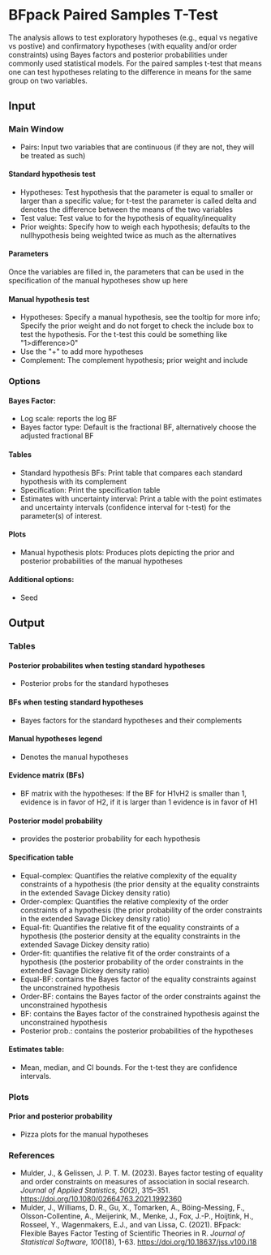 BFpack Paired Samples T-Test
==========================

The analysis allows to test exploratory hypotheses (e.g., equal vs negative vs postive) and confirmatory hypotheses (with equality and/or order constraints) using Bayes factors and posterior probabilities under commonly used statistical models. For the paired samples t-test that means one can test hypotheses relating to the difference in means for the same group on two variables.

## Input
### Main Window
- Pairs: Input two variables that are continuous (if they are not, they will be treated as such)

#### Standard hypothesis test
- Hypotheses: Test hypothesis that the parameter is equal to smaller or larger than a specific value; for t-test the parameter is called delta and denotes the difference between the means of the two variables
- Test value: Test value to for the hypothesis of equality/inequality
- Prior weights: Specify how to weigh each hypothesis; defaults to the nullhypothesis being weighted twice as much as the alternatives 

#### Parameters
Once the variables are filled in, the parameters that can be used in the specification of the manual hypotheses show up here

#### Manual hypothesis test
- Hypotheses: Specify a manual hypothesis, see the tooltip for more info; Specify the prior weight and do not forget to check the include box to test the hypothesis. For the t-test this could be something like "1>difference>0"
- Use the "+" to add more hypotheses
- Complement: The complement hypothesis; prior weight and include

### Options
#### Bayes Factor: 
- Log scale: reports the log BF
- Bayes factor type: Default is the fractional BF, alternatively choose the adjusted fractional BF

#### Tables
- Standard hypothesis BFs: Print table that compares each standard hypothesis with its complement
- Specification: Print the specification table
- Estimates with uncertainty interval: Print a table with the point estimates and uncertainty intervals (confidence interval for t-test) for the parameter(s) of interest. 

#### Plots
- Manual hypothesis plots: Produces plots depicting the prior and posterior probabilities of the manual hypotheses

#### Additional options: 
- Seed

## Output

### Tables
#### Posterior probabilites when testing standard hypotheses
- Posterior probs for the standard hypotheses

#### BFs when testing standard hypotheses
- Bayes factors for the standard hypotheses and their complements

#### Manual hypotheses legend
- Denotes the manual hypotheses

#### Evidence matrix (BFs)
- BF matrix with the hypotheses: If the BF for H1vH2 is smaller than 1, evidence is in favor of H2, if it is larger than 1 evidence is in favor of H1

#### Posterior model probability
- provides the posterior probability for each hypothesis

#### Specification table
- Equal-complex: Quantifies the relative complexity of the equality constraints of a hypothesis (the prior density at the equality constraints in the extended Savage Dickey density ratio)
- Order-complex: Quantifies the relative complexity of the order constraints of a hypothesis (the prior probability of the order constraints in the extended Savage Dickey density ratio)
- Equal-fit: Quantifies the relative fit of the equality constraints of a hypothesis (the posterior density at the equality constraints in the extended Savage Dickey density ratio)
- Order-fit: quantifies the relative fit of the order constraints of a hypothesis (the posterior probability of the order constraints in the extended Savage Dickey density ratio)
- Equal-BF: contains the Bayes factor of the equality constraints against the unconstrained hypothesis
- Order-BF: contains the Bayes factor of the order constraints against the unconstrained hypothesis
- BF: contains the Bayes factor of the constrained hypothesis against the unconstrained hypothesis
- Posterior prob.: contains the posterior probabilities of the hypotheses

#### Estimates table:
- Mean, median, and CI bounds. For the t-test they are confidence intervals.

### Plots
#### Prior and posterior probability 
- Pizza plots for the manual hypotheses

### References

- Mulder, J., & Gelissen, J. P. T. M. (2023). Bayes factor testing of equality and order constraints on measures of association in social research. *Journal of Applied Statistics, 50*(2), 315–351. https://doi.org/10.1080/02664763.2021.1992360
- Mulder, J., Williams, D. R., Gu, X., Tomarken, A., Böing-Messing, F., Olsson-Collentine, A., Meijerink, M., Menke, J., Fox, J.-P., Hoijtink, H., Rosseel, Y., Wagenmakers, E.J., and van Lissa, C. (2021). BFpack: Flexible Bayes Factor Testing of Scientific Theories in R. *Journal of Statistical Software, 100*(18), 1-63. https://doi.org/10.18637/jss.v100.i18
